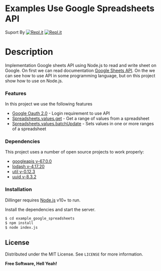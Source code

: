 # Examples Use Google Spreadsheets API
Suport By
[![Repl.it](https://developers.google.com/site-assets/images/home/google_developers_logo.png)](https://www.npmjs.com/package/googleapis) [![Repl.it](https://lh3.googleusercontent.com/wy5o0ijAE-l9Ru4g2ft84wjHzhURtzumh_M36frnTDOSTNsXivUBZQgu4cWQXs4BQ0is0yepDESHAtFfpSnyVrwHtx2qA4U6f_2-)](https://repl.it/join/icgczalc-bimaahida)
# Description
Implementation Google sheets API using Node.js to read and write sheet on Google.  On first we can read documentation [Google Sheets API](https://developers.google.com/sheets/api).  On the we can see how to use API in some programming language, but on this project show how to use on Node.js.
### Features
In this project we use the following features

 - [Google Oauth 2.0](https://developers.google.com/identity/protocols/oauth2/service-account) - Login requirement to use API
 - [Spreadsheets.values.get](https://developers.google.com/sheets/api/reference/rest/v4/spreadsheets.values/get) - Get a range of values from a spreadsheet
 -  [Spreadsheets.values.batchUpdate](https://developers.google.com/sheets/api/reference/rest/v4/spreadsheets.values/batchUpdate) - Sets values in one or more ranges of a spreadsheet

### Dependencies

This project uses a number of open source projects to work properly:

 - [googleapis v-67.0.0](https://www.npmjs.com/package/googleapis/v/67.0.0)
 - [lodash v-4.17.20](https://www.npmjs.com/package/lodash/v/4.17.20)
 - [util v-0.12.3](https://www.npmjs.com/package/util/v/0.12.3)
 - [uuid v-8.3.2](https://www.npmjs.com/package/uuid/v/8.3.2)

### Installation

Dillinger requires [Node.js](https://nodejs.org/) v10+ to run.

Install the dependencies and start the server.

```sh
$ cd example_google_spreadsheets
$ npm install
$ node index.js
```
License
----

Distributed under the MIT License. See `LICENSE` for more information.

**Free Software, Hell Yeah!**

